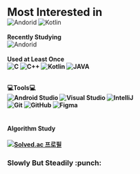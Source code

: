 <strong><span style="font-size:25px">Most Interested in</span></strong> <br>
![Andorid](https://img.shields.io/badge/Android-3DDC84.svg?&style=for-the-badge&logo=Android&logoColor=white) 
![Kotlin](https://img.shields.io/badge/Kotlin-7F52FF.svg?&style=for-the-badge&logo=Kotlin&logoColor=white) <br><br>
<strong>Recently Studying</strong><br>
![Andorid](https://img.shields.io/badge/Android-3DDC84.svg?&style=for-the-badge&logo=Android&logoColor=white)<br><br>
<strong>Used at Least Once<br>
![C](https://img.shields.io/badge/C-A8B9CC.svg?&style=for-the-badge&logo=C&logoColor=white)
![C++](https://img.shields.io/badge/C++-00599C.svg?&style=for-the-badge&logo=c%2B%2B&logoColor=white)
![Kotlin](https://img.shields.io/badge/Kotlin-7F52FF.svg?&style=for-the-badge&logo=Kotlin&logoColor=white)
![JAVA](https://img.shields.io/badge/Java-007396.svg?&style=for-the-badge&logo=Java&logoColor=white)<br><br>

<strong>💻Tools💻<br>
![Android Studio](https://img.shields.io/badge/Android&nbsp;Studio-3DDC84.svg?&style=for-the-badge&logo=AndroidStudio&logoColor=white)
![Visual Studio](https://img.shields.io/badge/IntelliJ&nbsp;IDEA-000000.svg?&style=for-the-badge&logo=IntelliJIDEA&logoColor=white)
![IntelliJ](https://img.shields.io/badge/Visual&nbsp;Studio-5C2D91.svg?&style=for-the-badge&logo=VisualStudio&logoColor=white)<br>
![Git](https://img.shields.io/badge/Git-F05032.svg?&style=for-the-badge&logo=Git&logoColor=white)
![GitHub](https://img.shields.io/badge/GitHub-181717.svg?&style=for-the-badge&logo=GitHub&logoColor=white)
![Figma](https://img.shields.io/badge/Figma-F24E1E.svg?&style=for-the-badge&logo=Figma&logoColor=white)<br><br>

<h4>Algorithm Study</h4>

[![Solved.ac
프로필](http://mazassumnida.wtf/api/mini/generate_badge?boj=harry7408)](https://solved.ac/harry7408)

<h3>Slowly But Steadily :punch:</h3>



